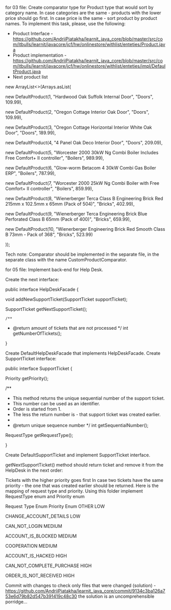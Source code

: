 for 03 file:
Create comparator type for Product type that would sort by category name. In case categories are the same - products with the lower price should go first. In case price is the same - sort product by product names.
To implement this task, please, use the following:
- Product Interface - https://github.com/AndriiPiatakha/learnit_java_core/blob/master/src/com/itbulls/learnit/javacore/jcf/hw/onlinestore/withlist/enteties/Product.java
- Product implementation - https://github.com/AndriiPiatakha/learnit_java_core/blob/master/src/com/itbulls/learnit/javacore/jcf/hw/onlinestore/withlist/enteties/impl/DefaultProduct.java
- Next product list

new ArrayList<>(Arrays.asList(

new DefaultProduct(1, "Hardwood Oak Suffolk Internal Door", "Doors", 109.99),

new DefaultProduct(2, "Oregon Cottage Interior Oak Door", "Doors", 109.99),

new DefaultProduct(3, "Oregon Cottage Horizontal Interior White Oak Door", "Doors", 189.99),

new DefaultProduct(4, "4 Panel Oak Deco Interior Door", "Doors", 209.09),

new DefaultProduct(5, "Worcester 2000 30kW Ng Combi Boiler Includes Free Comfort+ II controller", "Boilers", 989.99),

new DefaultProduct(6, "Glow-worm Betacom 4 30kW Combi Gas Boiler ERP", "Boilers", 787.99),

new DefaultProduct(7, "Worcester 2000 25kW Ng Combi Boiler with Free Comfort+ II controller", "Boilers", 859.99),

new DefaultProduct(8, "Wienerberger Terca Class B Engineering Brick Red 215mm x 102.5mm x 65mm (Pack of 504)", "Bricks", 402.99),

new DefaultProduct(9, "Wienerberger Terca Engineering Brick Blue Perforated Class B 65mm (Pack of 400)", "Bricks", 659.99),

new DefaultProduct(10, "Wienerberger Engineering Brick Red Smooth Class B 73mm - Pack of 368", "Bricks", 523.99)

));


Tech note: Comparator should be implemented in the separate file, in the separate class with the name CustomProductComparator.



for 05 file:
Implement back-end for Help Desk.


Create the next interface:

public interface HelpDeskFacade {

void addNewSupportTicket(SupportTicket supportTicket);

SupportTicket getNextSupportTicket();

	/**
 * @return amount of tickets that are not processed
 */
int getNumberOfTickets();

}


Create DefaultHelpDeskFacade that implements HelpDeskFacade.
Create SupportTicket interface:

public interface SupportTicket {

Priority getPriority();

/**
 * This method returns the unique sequential number of the support ticket.
 * This number can be used as an identifier. 
 * Order is started from 1.
 * The less the return number is - that support ticket was created earlier.
 * 
 * @return unique sequence number
 */
int getSequentialNumber();
	
RequestType getRequestType();
	
}



Create DefaultSupportTicket and implement SupportTicket interface.

getNextSupportTicket() method should return ticket and remove it from the HelpDesk in the next order:

Tickets with the higher priority goes first
In case two tickets have the same priority - the one that was created earlier should be returned.
Here is the mapping of request type and priority. Using this folder implement RequestType enum and Priority enum

Request Type Enum
                                Priority Enum
OTHER                                 LOW
                                  
CHANGE_ACCOUNT_DETAILS                LOW

CAN_NOT_LOGIN                         MEDIUM

ACCOUNT_IS_BLOCKED                    MEDIUM

COOPERATION                           MEDIUM

ACCOUNT_IS_HACKED                     HIGH

CAN_NOT_COMPLETE_PURCHASE             HIGH

ORDER_IS_NOT_RECEIVED                 HIGH



Commit with changes to check only files that were changed (solution) - https://github.com/AndriiPiatakha/learnit_java_core/commit/9134c3ba126a753e6d79b82d547b391419c48c30 the solution is an uncomprehensible porridge...

